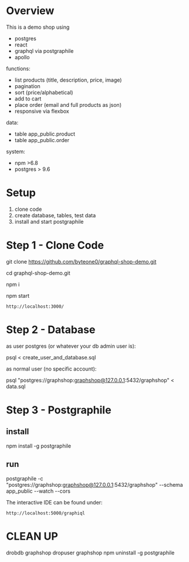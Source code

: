 Overview
========
This is a demo shop using
- postgres
- react
- graphql via postgraphile
- apollo

functions:
- list products (title, description, price, image)
- pagination
- sort (price/alphabetical)
- add to cart
- place order (email and full products as json)
- responsive via flexbox

data:
- table app_public.product
- table app_public.order

system:
- npm >6.8
- postgres > 9.6 

Setup
=====
1. clone code
2. create database, tables, test data
3. install and start postgraphile

Step 1 - Clone Code
===================
git clone https://github.com/byteone0/graphql-shop-demo.git

cd graphql-shop-demo.git

npm i

npm start

	http://localhost:3000/  

Step 2 - Database
=================
as user postgres (or whatever your db admin user is):
 
   psql < create_user_and_database.sql

as normal user (no specific account):

   psql "postgres://graphshop:graphshop@127.0.0.1:5432/graphshop" < data.sql

Step 3 - Postgraphile
=====================

install
-------
npm install -g postgraphile

run
---
postgraphile -c "postgres://graphshop:graphshop@127.0.0.1:5432/graphshop" --schema app_public --watch --cors

The interactive IDE can be found under:

	http://localhost:5000/graphiql


CLEAN UP
========
drobdb graphshop
dropuser graphshop
npm uninstall -g postgraphile
